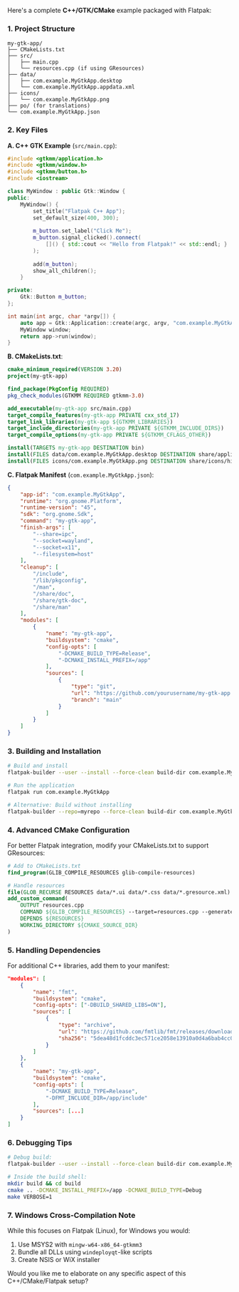 Here's a complete **C++/GTK/CMake** example packaged with Flatpak:

### 1. Project Structure
```
my-gtk-app/
├── CMakeLists.txt
├── src/
│   ├── main.cpp
│   └── resources.cpp (if using GResources)
├── data/
│   ├── com.example.MyGtkApp.desktop
│   └── com.example.MyGtkApp.appdata.xml
├── icons/
│   └── com.example.MyGtkApp.png
├── po/ (for translations)
└── com.example.MyGtkApp.json
```

### 2. Key Files

**A. C++ GTK Example** (`src/main.cpp`):
```cpp
#include <gtkmm/application.h>
#include <gtkmm/window.h>
#include <gtkmm/button.h>
#include <iostream>

class MyWindow : public Gtk::Window {
public:
    MyWindow() {
        set_title("Flatpak C++ App");
        set_default_size(400, 300);
        
        m_button.set_label("Click Me");
        m_button.signal_clicked().connect(
            []() { std::cout << "Hello from Flatpak!" << std::endl; }
        );
        
        add(m_button);
        show_all_children();
    }

private:
    Gtk::Button m_button;
};

int main(int argc, char *argv[]) {
    auto app = Gtk::Application::create(argc, argv, "com.example.MyGtkApp");
    MyWindow window;
    return app->run(window);
}
```

**B. CMakeLists.txt**:
```cmake
cmake_minimum_required(VERSION 3.20)
project(my-gtk-app)

find_package(PkgConfig REQUIRED)
pkg_check_modules(GTKMM REQUIRED gtkmm-3.0)

add_executable(my-gtk-app src/main.cpp)
target_compile_features(my-gtk-app PRIVATE cxx_std_17)
target_link_libraries(my-gtk-app ${GTKMM_LIBRARIES})
target_include_directories(my-gtk-app PRIVATE ${GTKMM_INCLUDE_DIRS})
target_compile_options(my-gtk-app PRIVATE ${GTKMM_CFLAGS_OTHER})

install(TARGETS my-gtk-app DESTINATION bin)
install(FILES data/com.example.MyGtkApp.desktop DESTINATION share/applications)
install(FILES icons/com.example.MyGtkApp.png DESTINATION share/icons/hicolor/512x512/apps)
```

**C. Flatpak Manifest** (`com.example.MyGtkApp.json`):
```json
{
    "app-id": "com.example.MyGtkApp",
    "runtime": "org.gnome.Platform",
    "runtime-version": "45",
    "sdk": "org.gnome.Sdk",
    "command": "my-gtk-app",
    "finish-args": [
        "--share=ipc",
        "--socket=wayland",
        "--socket=x11",
        "--filesystem=host"
    ],
    "cleanup": [
        "/include",
        "/lib/pkgconfig",
        "/man",
        "/share/doc",
        "/share/gtk-doc",
        "/share/man"
    ],
    "modules": [
        {
            "name": "my-gtk-app",
            "buildsystem": "cmake",
            "config-opts": [
                "-DCMAKE_BUILD_TYPE=Release",
                "-DCMAKE_INSTALL_PREFIX=/app"
            ],
            "sources": [
                {
                    "type": "git",
                    "url": "https://github.com/yourusername/my-gtk-app.git",
                    "branch": "main"
                }
            ]
        }
    ]
}
```

### 3. Building and Installation

```bash
# Build and install
flatpak-builder --user --install --force-clean build-dir com.example.MyGtkApp.json

# Run the application
flatpak run com.example.MyGtkApp

# Alternative: Build without installing
flatpak-builder --repo=myrepo --force-clean build-dir com.example.MyGtkApp.json
```

### 4. Advanced CMake Configuration

For better Flatpak integration, modify your CMakeLists.txt to support GResources:

```cmake
# Add to CMakeLists.txt
find_program(GLIB_COMPILE_RESOURCES glib-compile-resources)

# Handle resources
file(GLOB_RECURSE RESOURCES data/*.ui data/*.css data/*.gresource.xml)
add_custom_command(
    OUTPUT resources.cpp
    COMMAND ${GLIB_COMPILE_RESOURCES} --target=resources.cpp --generate-source data/resources.gresource.xml
    DEPENDS ${RESOURCES}
    WORKING_DIRECTORY ${CMAKE_SOURCE_DIR}
)
```

### 5. Handling Dependencies

For additional C++ libraries, add them to your manifest:

```json
"modules": [
    {
        "name": "fmt",
        "buildsystem": "cmake",
        "config-opts": ["-DBUILD_SHARED_LIBS=ON"],
        "sources": [
            {
                "type": "archive",
                "url": "https://github.com/fmtlib/fmt/releases/download/9.1.0/fmt-9.1.0.zip",
                "sha256": "5dea48d1fcddc3ec571ce2058e13910a0d4a6bab4cc09a809d8b1dd1c88ae6f2"
            }
        ]
    },
    {
        "name": "my-gtk-app",
        "buildsystem": "cmake",
        "config-opts": [
            "-DCMAKE_BUILD_TYPE=Release",
            "-DFMT_INCLUDE_DIR=/app/include"
        ],
        "sources": [...]
    }
]
```

### 6. Debugging Tips

```bash
# Debug build:
flatpak-builder --user --install --force-clean build-dir com.example.MyGtkApp.json --build-shell=my-gtk-app

# Inside the build shell:
mkdir build && cd build
cmake .. -DCMAKE_INSTALL_PREFIX=/app -DCMAKE_BUILD_TYPE=Debug
make VERBOSE=1
```

### 7. Windows Cross-Compilation Note

While this focuses on Flatpak (Linux), for Windows you would:
1. Use MSYS2 with `mingw-w64-x86_64-gtkmm3`
2. Bundle all DLLs using `windeployqt`-like scripts
3. Create NSIS or WiX installer

Would you like me to elaborate on any specific aspect of this C++/CMake/Flatpak setup?
